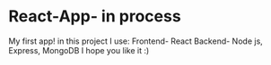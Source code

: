 # React-App- in process
My first app! 
in this project I use:
Frontend- React
Backend- Node js, Express, MongoDB
I hope you like it :)

